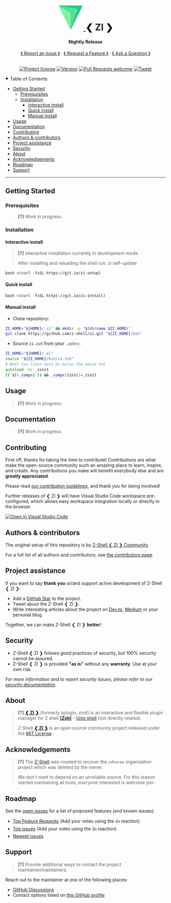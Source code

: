 <h1 align="center">
  <a href="https://github.com/z-shell/zi">
    <img src="images/logo.svg" alt="Logo" width="80" height="80">
  </a>
❮ ZI ❯
  </h1>

<h4 align="center">
Nightly Release
</h4>

<div align="center">
  <a href="https://github.com/z-shell/zi/issues/new?assignees=&labels=bug+%F0%9F%90%9E&template=01_bug_report.yml&title=bug%3A+">《 Report an issue 》</a>
  · <a href="https://github.com/z-shell/zi/issues/new?assignees=&labels=feature-request+%F0%9F%92%A1&template=02_feature_request.yml&title=feat%3A+">《 Request a Feature 》</a>
  · <a href="https://github.com/z-shell/zi/discussions">《 Ask a Question 》</a>
</div>

<div align="center">
<br />

[![Project license](https://img.shields.io/github/license/z-shell/zi.svg?style=flat-square)](../LICENSE) [![Version][ver-badge]][ver-link] [![Pull Requests welcome](https://img.shields.io/badge/PRs-welcome-ff69b4.svg?style=flat-square)](https://github.com/z-shell/zi/issues?q=is%3Aissue+is%3Aopen+label%3A%22help+wanted%22)
[![Tweet][twitter-badge]][twitter-link]
</div>

<details open="open">
<summary>Table of Contents</summary>

- [Getting Started](#getting-started)
  - [Prerequisites](#prerequisites)
  - [Installation](#installation)
    - [Interactive install](#interactive-install)
    - [Quick install](#quick-install)
    - [Manual install](#manual-install)
- [Usage](#usage)
- [Documentation](#documentation)
- [Contributing](#contributing)
- [Authors & contributors](#authors--contributors)
- [Project assistance](#project-assistance)
- [Security](#security)
- [About](#about)
- [Acknowledgements](#acknowledgements)
- [Roadmap](#roadmap)
- [Support](#support)

</details>

---

## Getting Started

### Prerequisites

> **[?]**
> Work in progress.

### Installation

#### Interactive install

> **[?]**
> Interactive installation currently in development mode.
>
> After installing and reloading the shell run: zi self-update

```shell
bash <(curl -fsSL https://git.io/zi-setup)
```

#### Quick install

```shell
bash <(curl -fsSL https://git.io/zi-install)
```

#### Manual install

- Clone repository:

```zsh
ZI_HOME="${HOME}/.zi" && mkdir -p "$(dirname $ZI_HOME)"
git clone https://github.com/z-shell/zi.git "${ZI_HOME}/bin"
```

-  Source `zi.zsh` from your `.zshrc`:

```zsh
ZI_HOME="${HOME}/.zi"
source "${ZI_HOME}/bin/zi.zsh"
# Next two lines must be below the above two
autoload -Uz _zinit
(( ${+_comps} )) && _comps[zinit]=_zinit
```

## Usage

> **[?]**
> Work in progress.

## Documentation

> **[?]**
> Work in progress.

## Contributing

First off, thanks for taking the time to contribute! Contributions are what make the open-source community such an amazing place to learn, inspire, and create. Any contributions you make will benefit everybody else and are **greatly appreciated**.

Please read [our contribution guidelines](CONTRIBUTING.md), and thank you for being involved!

Further releases of ❮ ZI ❯ will have Visual Studio Code workspace pre-configured, which allows easy workspace integration locally or directly in the browser.

[![Open in Visual Studio Code](https://open.vscode.dev/badges/open-in-vscode.svg)](https://open.vscode.dev/z-shell/zi)

## Authors & contributors

The original setup of this repository is by [Z-Shell ❮ ZI ❯ Community](https://github.com/z-shell).

For a full list of all authors and contributors, see [the contributors page](https://github.com/z-shell/zi/contributors).

## Project assistance

If you want to say **thank you** or/and support active development of Z-Shell ❮ ZI ❯:

-   Add a [GitHub Star](https://github.com/z-shell/zi) to the project.
-   Tweet about the Z-Shell ❮ ZI ❯.
-   Write interesting articles about the project on [Dev.to](https://dev.to/), [Medium](https://medium.com/) or your personal blog.

Together, we can make Z-Shell ❮ ZI ❯ **better**!

## Security

-   Z-Shell ❮ ZI ❯ follows good practices of security, but 100% security cannot be assured.
-   Z-Shell ❮ ZI ❯ is provided **"as is"** without any **warranty**. Use at your own risk.

_For more information and to report security issues, please refer to our [security documentation](../docs/SECURITY.md)._

## About

> **[?]**
> [**❮ ZI ❯**](https://github.com/z-shell/zi) (formerly zplugin, zinit) is an interactive and flexible plugin manager for Z shell [**(Zsh)**](https://zsh.sourceforge.io/) - [Unix shell](https://en.wikipedia.org/wiki/Unix_shell) (not directly related).
>
> Z-Shell [**❮ ZI ❯**](https://github.com/z-shell/zi) is an open source community project released under the [MIT License](../LICENSE).

## Acknowledgements

> **[?]**
> The [Z-Shell](https://github.com/z-shell) was created to recover the `zdharma` organization project which was deleted by the owner.
>
> We don't want to depend on an unreliable source. For this reason started maintaining all tools, everyone interested is welcome join.

## Roadmap

See the [open issues](https://github.com/z-shell/zi/issues) for a list of proposed features (and known issues).

-   [Top Feature Requests](https://github.com/z-shell/zi/issues?q=label%3Aenhancement+is%3Aopen+sort%3Areactions-%2B1-desc) (Add your votes using the 👍 reaction)
-   [Top issues](https://github.com/z-shell/zi/issues?q=is%3Aissue+is%3Aopen+label%3Abug+sort%3Areactions-%2B1-desc) (Add your votes using the 👍 reaction)
-   [Newest issues](https://github.com/z-shell/zi/issues?q=is%3Aopen+is%3Aissue+label%3Abug)

## Support

> **[?]**
> Provide additional ways to contact the project maintainer/maintainers.

Reach out to the maintainer at one of the following places:

-   [GitHub Discussions](https://github.com/z-shell/zi/discussions)
-   Contact options listed on [this GitHub profile](https://github.com/z-shell)

[ver-badge]: https://img.shields.io/github/tag/z-shell/zi.svg
[ver-link]: https://github.com/z-shell/zi/releases
[twitter-badge]: https://img.shields.io/twitter/url/http/shields.io.svg?style=social
[twitter-link]: https://twitter.com/intent/tweet?text=Z-shell%20-%20ZI%20plugin%20manager&url=https://github.com/z-shell/zi&hashtags=zsh,zi,plugin,z-shell
